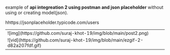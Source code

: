 <p> example of <b>api integreation 2 using postman and json placeholder</b> without using or creating model(json).</p>
h<link>https://jsonplaceholder.typicode.com/users </link></p>


<table align="center">
<tr>
<td>
![img](https://github.com/suraj-khot-19/img/blob/main/post2.png)
</td>
</tr>
<tr><td>![vid](https://github.com/suraj-khot-19/img/blob/main/ezgif-2-d82a207fdf.gif)</td></tr>
</table> 